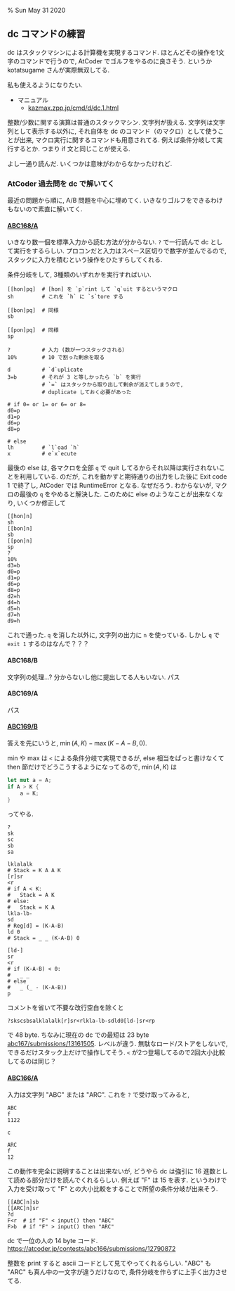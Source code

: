 % Sun May 31 2020

## dc コマンドの練習

dc はスタックマシンによる計算機を実現するコマンド.
ほとんどその操作を1文字のコマンドで行うので,
AtCoder でゴルフをやるのに良さそう.
というか kotatsugame さんが実際無双してる.

私も使えるようになりたい.

- マニュアル
    - [kazmax.zpp.jp/cmd/d/dc.1.html](https://kazmax.zpp.jp/cmd/d/dc.1.html)

整数/少数に関する演算は普通のスタックマシン.
文字列が扱える.
文字列は文字列として表示する以外に,
それ自体を dc のコマンド（のマクロ）として使うことが出来,
マクロ実行に関するコマンドも用意されてる.
例えば条件分岐して実行するとか.
つまり if 文と同じことが使える.

よし一通り読んだ.
いくつかは意味がわからなかったけれど.

### AtCoder 過去問を dc で解いてく

最近の問題から順に, A/B 問題を中心に埋めてく.
いきなりゴルフをできるわけもないので素直に解いてく.

#### [ABC168/A](https://atcoder.jp/contests/abc168/tasks/abc168_a)

いきなり数一個を標準入力から読む方法が分からない.
`?` で一行読んで dc として実行をするらしい.
プロコンだと入力はスペース区切りで数字が並んでるので,
スタックに入力を積むという操作をひたすらしてくれる.

条件分岐をして, 3種類のいずれかを実行すればいい.

```dc
[[hon]pq]  # [hon] を `p`rint して `q`uit するというマクロ
sh         # これを `h` に `s`tore する

[[bon]pq]  # 同様
sb

[[pon]pq]  # 同様
sp

?          # 入力 (数が一つスタックされる）
10%        # 10 で割った剰余を取る

d          # `d`uplicate
3=b        # それが 3 と等しかったら `b` を実行
           # `=` はスタックから取り出して剰余が消えてしまうので,
           # duplicate しておく必要があった

# if 0= or 1= or 6= or 8=
d0=p
d1=p
d6=p
d8=p

# else
lh         # `l`oad `h`
x          # e`x`ecute
```

最後の else は, 各マクロを全部 `q` で quit してるからそれ以降は実行されないことを利用している.
のだが, これを動かすと期待通りの出力をした後に Exit code 1 で終了し,
AtCoder では RuntimeError となる.
なぜだろう.
わからないが, マクロの最後の `q` をやめると解決した.
このために else のようなことが出来なくなり, いくつか修正して

```dc
[[hon]n]
sh
[[bon]n]
sb
[[pon]n]
sp
?
10%
d3=b
d0=p
d1=p
d6=p
d8=p
d2=h
d4=h
d5=h
d7=h
d9=h
```

これで通った.
`q` を消した以外に, 文字列の出力に `n` を使っている.
しかし `q` で `exit 1` するのはなんで？？？

#### ABC168/B

文字列の処理...?
分からないし他に提出してる人もいない.
パス

#### ABC169/A

パス

#### [ABC169/B](https://atcoder.jp/contests/abc167/tasks/abc167_b)

答えを先にいうと, $\min(A,K) - \max(K-A-B,0)$.

min や max は `<` による条件分岐で実現できるが,
else 相当をぱっと書けなくて then 節だけでどうこうするようになってるので,
$\min(A,K)$ は

```rust
let mut a = A;
if A > K {
    a = K;
}
```

ってやる.

```dc
?
sk
sc
sb
sa

lklalalk
# Stack = K A A K
[r]sr
<r
# if A < K:
#   Stack = A K
# else:
#   Stack = K A
lkla-lb-
sd
# Reg[d] = (K-A-B)
ld 0
# Stack = _ _ (K-A-B) 0

[ld-]
sr
<r
# if (K-A-B) < 0:
#   _ _
# else
#   _ (_ - (K-A-B))
p
```

コメントを省いて不要な改行空白を除くと

```dc
?skscsbsalklalalk[r]sr<rlkla-lb-sdld0[ld-]sr<rp
```

で 48 byte.
ちなみに現在の dc での最短は 23 byte
[abc167/submissions/13161505](https://atcoder.jp/contests/abc167/submissions/13161505).
レベルが違う.
無駄なロード/ストアをしないで, できるだけスタック上だけで操作してそう.
`<` が2つ登場してるので2回大小比較してるのは同じ？

#### [ABC166/A](https://atcoder.jp/contests/abc166/tasks/abc166_a)

入力は文字列 "ABC" または "ARC".
これを `?` で受け取ってみると,

```dc
ABC
f
1122

c

ARC
f
12
```

この動作を完全に説明することは出来ないが,
どうやら dc は強引に 16 進数として読める部分だけを読んでくれるらしい.
例えば "F" は 15 を表す.
というわけで入力を受け取って "F" との大小比較をすることで所望の条件分岐が出来そう.

```dc
[[ABC]n]sb
[[ARC]n]sr
?d
F<r  # if "F" < input() then "ABC"
F>b  # if "F" > input() then "ARC"
```


dc で一位の人の 14 byte コード.
https://atcoder.jp/contests/abc166/submissions/12790872

整数を print すると ascii コードとして見てやってくれるらしい.
"ABC" も "ARC" も真ん中の一文字が違うだけなので, 条件分岐を作らずに上手く出力させてる.

